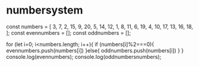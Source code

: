 # numbersystem
const numbers = [
    3, 7, 2, 15, 9, 20, 5, 14, 12, 1, 8, 11, 6, 19, 4, 10, 17, 13, 16, 18,
  ];
  const evennumbers = [];
  const oddnumbers = [];

  for (let i=0; i<numbers.length; i++){
    if (numbers[i]%2===0){
        evennumbers.push(numbers[i])
    }else{
        oddnumbers.push(numbers[i])
    }
  } 
  console.log(evennumbers);
  console.log(oddnumbersnumbers);
